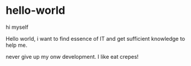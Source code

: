 # hello-world

hi myself

Hello world, i want to find essence of IT and get sufficient knowledge to help me.

never give up my onw development.
I like eat crepes!
